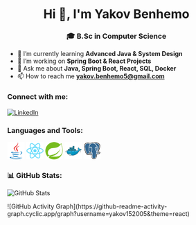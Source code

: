 <h1 align="center">Hi 👋, I'm Yakov Benhemo</h1>
<h3 align="center">🎓 B.Sc in Computer Science</h3>

- 🌱 I’m currently learning **Advanced Java & System Design**
- 🔭 I’m working on **Spring Boot & React Projects**
- 💬 Ask me about **Java, Spring Boot, React, SQL, Docker**
- 📫 How to reach me **yakov.benhemo5@gmail.com**

<h3 align="left">Connect with me:</h3>
<p align="left">
<a href="https://linkedin.com/in/yakov-ben-hemo" target="blank">
    <img align="center" src="https://img.shields.io/badge/-LinkedIn-blue?style=flat-square&logo=LinkedIn" alt="LinkedIn" />
</a>
</p>

<h3 align="left">Languages and Tools:</h3>
<p align="left">
    <img src="https://raw.githubusercontent.com/devicons/devicon/master/icons/java/java-original.svg" alt="Java" width="40" height="40"/>
    <img src="https://raw.githubusercontent.com/devicons/devicon/master/icons/react/react-original.svg" alt="React" width="40" height="40"/>
    <img src="https://raw.githubusercontent.com/devicons/devicon/master/icons/spring/spring-original.svg" alt="Spring Boot" width="40" height="40"/>
    <img src="https://raw.githubusercontent.com/devicons/devicon/master/icons/docker/docker-original.svg" alt="Docker" width="40" height="40"/>
    <img src="https://raw.githubusercontent.com/devicons/devicon/master/icons/postgresql/postgresql-original.svg" alt="PostgreSQL" width="40" height="40"/>
</p>

<h3 align="left">📊 GitHub Stats:</h3>
<p align="left">
  <img src="https://github-readme-stats.vercel.app/api?username=yakov152005&show_icons=true&theme=dark" alt="GitHub Stats" />
</p>
![GitHub Activity Graph](https://github-readme-activity-graph.cyclic.app/graph?username=yakov152005&theme=react)
